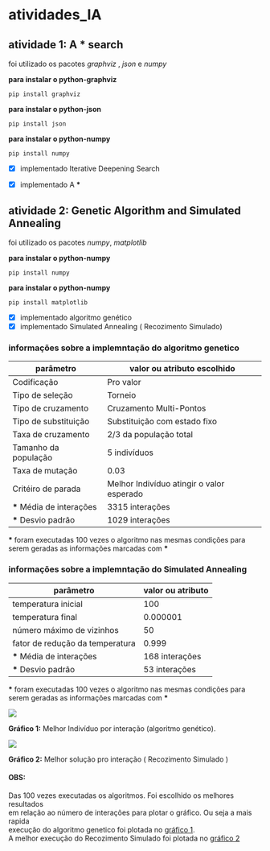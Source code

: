 # atividades_IA

## atividade 1: A * search

foi utilizado os pacotes *graphviz* , *json* e *numpy*  

__para instalar o python-graphviz__

````shell
pip install graphviz
````

__para instalar o python-json__

````shell
pip install json
````

__para instalar o python-numpy__

````shell
pip install numpy
````

- [x] implementado Iterative Deepening Search
- [x] implementado A __*__ 


## atividade 2: Genetic Algorithm and Simulated Annealing
foi utilizado os pacotes *numpy*, *matplotlib*

__para instalar o python-numpy__

````shell
pip install numpy
````


__para instalar o python-numpy__

````shell
pip install matplotlib
````

- [x] implementado algoritmo genético
- [x] implementado Simulated Annealing ( Recozimento Simulado)

### informações sobre a implemntação do algoritmo genetico

parâmetro                          |valor ou atributo escolhido
-----------------------------------|---------------------------
Codificação                        | Pro valor
Tipo de seleção                    | Torneio
Tipo de cruzamento                 | Cruzamento Multi-Pontos
Tipo de substituição               | Substituição com estado fixo
Taxa de cruzamento                 | 2/3 da população total
Tamanho da população               | 5 indivíduos
Taxa de mutação                    | 0.03
Critéiro de parada                 | Melhor Indivíduo atingir o valor esperado
__*__ Média de interações          | 3315 interações
__*__ Desvio padrão                | 1029 interações

__*__ foram executadas 100 vezes o algoritmo nas mesmas condições para  
serem geradas as informações marcadas com __*__

### informações sobre a implemntação do Simulated Annealing

parâmetro                          |valor ou atributo 
-----------------------------------|------------------
temperatura inicial                | 100
temperatura final                  | 0.000001
número máximo de vizinhos          | 50
fator de redução da temperatura    | 0.999
__*__ Média de interações          | 168 interações
__*__ Desvio padrão                | 53 interações  

__*__ foram executadas 100 vezes o algoritmo nas mesmas condições para  
serem geradas as informações marcadas com __*__  

<img id="grafico1" src="atividade_2_Genetic_Algorithm_and_Simulated_Annealing/gráficos/Rastrigin_Por_Interacao.png">  
  
__Gráfico 1:__ Melhor Indivíduo por interação (algoritmo genético).  

<img id="grafico2" src="atividade_2_Genetic_Algorithm_and_Simulated_Annealing/gráficos/recozimentoSimulado.png">  
  
__Gráfico 2:__ Melhor solução pro interação ( Recozimento Simulado )  

#### OBS:
Das 100 vezes executadas os algoritmos. Foi escolhido os melhores resultados  
em relação ao número de interações para plotar o gráfico. Ou seja a mais rapida  
execução do algoritmo genetico foi plotada no [gráfico 1](#grafico1).  
A melhor execução do Recozimento Simulado foi plotada no [gráfico 2](#grafico2)